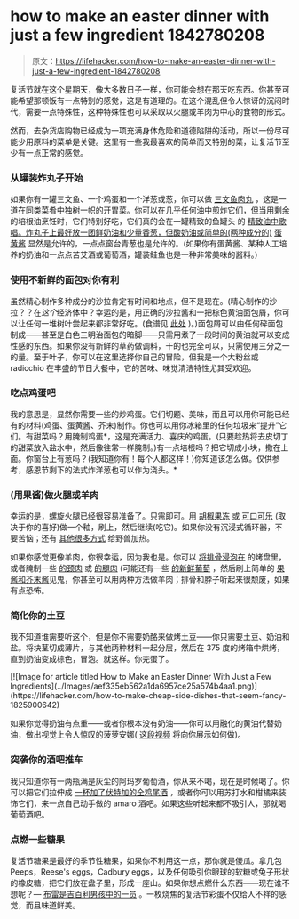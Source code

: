 # how to make an easter dinner with just a few ingredient 1842780208

> 原文：<https://lifehacker.com/how-to-make-an-easter-dinner-with-just-a-few-ingredient-1842780208>

复活节就在这个星期天，像大多数日子一样，你可能会想在那天吃东西。你甚至可能希望那顿饭有一点特别的感觉，这是有道理的。在这个混乱但令人惊讶的沉闷时代，需要一点特殊性，这种特殊性也可以采取以火腿或羊肉为中心的食物的形式。



然而，去杂货店购物已经成为一项充满身体危险和道德陷阱的活动，所以一份尽可能少用原料的菜单是关键。这里有一些我最喜欢的简单而又特别的菜，让复活节至少有一点正常的感觉。

### 从罐装炸丸子开始

如果你有一罐三文鱼、一个鸡蛋和一个洋葱或葱，你可以做 [三文鱼肉丸](https://lifehacker.com/how-to-turn-a-can-of-salmon-into-fancy-canapes-1826967564) ，这是一道在同类菜肴中独树一帜的开胃菜。你可以在几乎任何油中煎炸它们，但当用剩余的培根油烹饪时，它们特别好吃，它们真的会在一罐精致的鱼罐头 的 [精致油中歌唱。炸丸子上最好放一团鲜奶油和少量香葱，但酸奶油或简单的(两种成分的)](https://skillet.lifehacker.com/dont-throw-away-the-oil-from-fancy-cans-of-tinned-fish-1842268447) [蛋黄酱](https://skillet.lifehacker.com/aioli-is-not-fancy-mayonnaise-1829347023) 显然是允许的，一点点窗台青葱也是允许的。(如果你有蛋黄酱、某种人工培养的奶油和一点点苦艾酒或葡萄酒，罐装鲑鱼也是一种非常美味的酱料。)



### 使用不新鲜的面包对你有利

虽然精心制作多种成分的沙拉肯定有时间和地点，但不是现在。(精心制作的沙拉？？在*这个*经济体中？幸运的是，用正确的沙拉酱和一把棕色黄油面包屑，你可以让任何一堆树叶尝起来都非常好吃。(食谱见 [此处](https://lifehacker.com/radicchio-makes-a-superior-thanksgiving-salad-1839866691) )。)面包屑可以由任何碎面包制成——甚至是白色三明治面包的暗脚——只需用煮了一段时间的黄油就可以变成性感的东西。如果你没有新鲜的草药做调料，干的也完全可以，只需使用三分之一的量。至于叶子，你可以在这里选择你自己的冒险，但我是一个大粉丝或 radicchio 在丰盛的节日大餐中，它的苦味、味觉清洁特性尤其受欢迎。

### 吃点鸡蛋吧



我的意思是，显然你需要一些的炒鸡蛋。它们切题、美味，而且可以用你可能已经有的材料(鸡蛋、蛋黄酱、芥末)制作。你也可以用你冰箱里的任何垃圾来“提升”它们。有甜菜吗？用腌制鸡蛋*，这是充满活力、喜庆的鸡蛋。(只要趁热将去皮切丁的甜菜放入盐水中，然后像往常一样腌制。)有一点培根吗？把它切成小块，撒在上面。你窗台上有葱吗？(我知道你有！每个人都这样！)你知道该怎么做。仅供参考，感恩节剩下的法式炸洋葱也可以作为浇头。* 

### (用果酱)做火腿或羊肉

幸运的是，螺旋火腿已经很容易准备了。只需即可。用 [胡椒果冻](https://skillet.lifehacker.com/glaze-your-holiday-ham-with-pepper-jelly-1840509510) 或 [可口可乐](https://skillet.lifehacker.com/sous-vide-your-holiday-ham-1831204938) (取决于你的喜好)做一个釉，刷上，然后继续(吃它)。如果你没有沉浸式循环器，不要苦恼；还有 [其他很多方式](https://skillet.lifehacker.com/how-to-make-your-pre-cooked-ham-taste-amazing-1824185880) 给野兽加热。



如果你感觉更像羊肉，你很幸运，因为我也是。你可以 [将排骨浸泡在](https://skillet.lifehacker.com/marinate-your-easter-lamb-in-labneh-1842732081) 的烤盘里，或者腌制一些 [的颈肉](https://lifehacker.com/sous-vide-your-lamb-with-grapes-1838948491) 或 [的腿肉](https://skillet.lifehacker.com/make-glazed-sous-vide-lamb-shanks-with-only-four-ingred-1833985618) (可能还有一些 [的新鲜葡萄](https://lifehacker.com/sous-vide-your-lamb-with-grapes-1838948491) ，然后刷上简单的 [果酱和芥末酱](https://skillet.lifehacker.com/make-glazed-sous-vide-lamb-shanks-with-only-four-ingred-1833985618)见鬼，你甚至可以用两种方法做羊肉；排骨和脖子听起来很颓废，如果有点恐怖。

### 简化你的土豆

我不知道谁需要听这个，但是你不需要奶酪来做烤土豆——你只需要土豆、奶油和盐。将块茎切成薄片，与其他两种材料一起分层，然后在 375 度的烤箱中烘烤，直到奶油变成棕色，冒泡。就这样。你完蛋了。



<aside data-commerce-source="inset" class="sc-16a0mhj-2 gAjHzr">[![Image for article titled How to Make an Easter Dinner With Just a Few Ingredients](../Images/aef335eb562a1da6957ce25a574b4aa1.png)](https://lifehacker.com/how-to-make-cheap-side-dishes-that-seem-fancy-1825900642)</aside>

如果你觉得奶油有点重——或者你根本没有奶油——你可以用融化的黄油代替奶油，做出视觉上令人惊叹的菠萝安娜( [这段视频](https://skillet.lifehacker.com/how-to-make-cheap-side-dishes-that-seem-fancy-1825900642#_ga=2.5823411.1471198165.1529335642-426097860.1521480505) 将向你展示如何做)。

### 突袭你的酒吧推车

我只知道你有一两瓶满是灰尘的阿玛罗葡萄酒，你从来不喝，现在是时候喝了。你可以把它们拉伸成 [一杯加了伏特加的全鸡尾酒](https://lifehacker.com/start-your-weekend-with-a-quarantine-queen-1842666100) ，或者你可以用苏打水和柑橘来装饰它们，来一点自己动手做的 amaro 酒吧。如果这些听起来都不吸引人，那就喝葡萄酒吧。



### 点燃一些糖果

复活节糖果是最好的季节性糖果，如果你不利用这一点，那你就是傻瓜。拿几包 Peeps，Reese's eggs，Cadbury eggs，以及任何吸引你眼球的软糖或兔子形状的橡皮糖，把它们放在盘子里，形成一座山。如果你想点燃什么东西——现在谁不想呢？— [布雷是吉百利男孩中的一员](https://skillet.lifehacker.com/you-should-set-a-cadbury-egg-on-fire-1842064191) 。一枚烧焦的复活节彩蛋不仅给人不祥的感觉，而且味道鲜美。